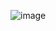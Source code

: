 ![image](https://github.com/fentfartsonopiumlover339/fentfartsonopiumlover339/assets/170947355/5572d06c-b30d-4c6c-b638-7c22121fb646)
